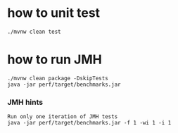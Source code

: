 # how to unit test

	./mvnw clean test

# how to run JMH

	./mvnw clean package -DskipTests
	java -jar perf/target/benchmarks.jar
	
### JMH hints
    Run only one iteration of JMH tests
    java -jar perf/target/benchmarks.jar -f 1 -wi 1 -i 1